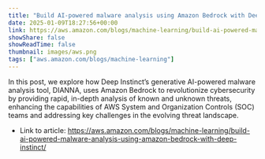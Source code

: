 ```yaml
---
title: "Build AI-powered malware analysis using Amazon Bedrock with Deep Instinct"
date: 2025-01-09T18:27:56+00:00
link: https://aws.amazon.com/blogs/machine-learning/build-ai-powered-malware-analysis-using-amazon-bedrock-with-deep-instinct/
showShare: false
showReadTime: false
thumbnail: images/aws.png
tags: ["aws.amazon.com/blogs/machine-learning"]
---
```

In this post, we explore how Deep Instinct’s generative AI-powered malware analysis tool, DIANNA, uses Amazon Bedrock to revolutionize cybersecurity by providing rapid, in-depth analysis of known and unknown threats, enhancing the capabilities of AWS System and Organization Controls (SOC) teams and addressing key challenges in the evolving threat landscape.

- Link to article: https://aws.amazon.com/blogs/machine-learning/build-ai-powered-malware-analysis-using-amazon-bedrock-with-deep-instinct/